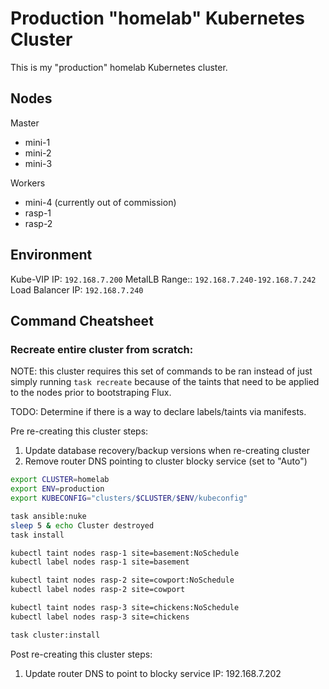 # Production "homelab" Kubernetes Cluster

This is my "production" homelab Kubernetes cluster.

## Nodes

Master

- mini-1
- mini-2
- mini-3

Workers

- mini-4 (currently out of commission)
- rasp-1
- rasp-2


## Environment

Kube-VIP IP: `192.168.7.200`
MetalLB Range:: `192.168.7.240-192.168.7.242`
Load Balancer IP: `192.168.7.240`

## Command Cheatsheet

### Recreate entire cluster from scratch:

NOTE: this cluster requires this set of commands to be ran instead of just simply running `task recreate` because of the taints that need to be applied to the nodes prior to bootstraping Flux.

TODO: Determine if there is a way to declare labels/taints via manifests.

Pre re-creating this cluster steps:

1. Update database recovery/backup versions when re-creating cluster
2. Remove router DNS pointing to cluster blocky service (set to "Auto")

```bash
export CLUSTER=homelab
export ENV=production
export KUBECONFIG="clusters/$CLUSTER/$ENV/kubeconfig"

task ansible:nuke
sleep 5 & echo Cluster destroyed
task install

kubectl taint nodes rasp-1 site=basement:NoSchedule
kubectl label nodes rasp-1 site=basement

kubectl taint nodes rasp-2 site=cowport:NoSchedule
kubectl label nodes rasp-2 site=cowport

kubectl taint nodes rasp-3 site=chickens:NoSchedule
kubectl label nodes rasp-3 site=chickens

task cluster:install
```

Post re-creating this cluster steps:

1. Update router DNS to point to blocky service IP: 192.168.7.202